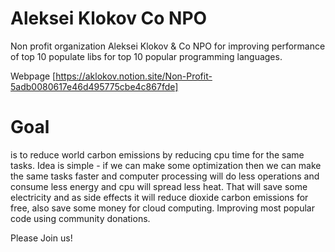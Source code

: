 # Aleksei Klokov Co NPO
Non profit organization Aleksei Klokov & Co NPO for improving performance of top 10 populate libs for top 10 popular programming languages.

Webpage [https://aklokov.notion.site/Non-Profit-5adb0080617e46d495775cbe4c867fde]

# **Goal**

is to reduce world carbon emissions by reducing cpu time for the same tasks. Idea is simple - if we can make some optimization then we can make the same tasks faster and computer processing will do less operations and consume less energy and cpu will spread less heat. That will save some electricity and as side effects it will reduce dioxide carbon emissions for free, also save some money for cloud computing. Improving most popular code using community donations.

Please Join us!

